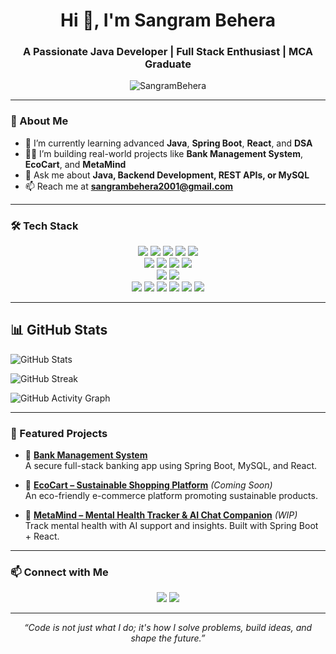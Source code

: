 
<h1 align="center">Hi 👋, I'm Sangram Behera</h1>
<h3 align="center">A Passionate Java Developer | Full Stack Enthusiast | MCA Graduate</h3>

<p align="center">
  <img src="https://komarev.com/ghpvc/?username=SangramBehera&label=Profile%20views&color=0e75b6&style=flat" alt="SangramBehera" />
</p>

---

### 🚀 About Me

- 🌱 I’m currently learning advanced **Java**, **Spring Boot**, **React**, and **DSA**  
- 👨‍💻 I’m building real-world projects like **Bank Management System**, **EcoCart**, and **MetaMind**  
- 💬 Ask me about **Java, Backend Development, REST APIs, or MySQL**  
- 📫 Reach me at **sangrambehera2001@gmail.com**

---

### 🛠️ Tech Stack

<p align="center">
  <!-- Languages -->
  <img src="https://img.shields.io/badge/Java-ED8B00?style=for-the-badge&logo=java&logoColor=white" />
  <img src="https://img.shields.io/badge/Python-3776AB?style=for-the-badge&logo=python&logoColor=white" />
  <img src="https://img.shields.io/badge/C-00599C?style=for-the-badge&logo=c&logoColor=white" />
  <img src="https://img.shields.io/badge/C++-004482?style=for-the-badge&logo=cplusplus&logoColor=white" />
  <img src="https://img.shields.io/badge/JavaScript-F7DF1E?style=for-the-badge&logo=javascript&logoColor=black" />

  <!-- Frontend -->
  <br/>
  <img src="https://img.shields.io/badge/HTML-E34F26?style=for-the-badge&logo=html5&logoColor=white" />
  <img src="https://img.shields.io/badge/CSS-1572B6?style=for-the-badge&logo=css3&logoColor=white" />
  <img src="https://img.shields.io/badge/Bootstrap-7952B3?style=for-the-badge&logo=bootstrap&logoColor=white" />
  <img src="https://img.shields.io/badge/React-20232A?style=for-the-badge&logo=react&logoColor=61DAFB" />

  <!-- Backend -->
  <br/>
  <img src="https://img.shields.io/badge/Spring%20Boot-6DB33F?style=for-the-badge&logo=springboot&logoColor=white" />
  <img src="https://img.shields.io/badge/Hibernate-59666C?style=for-the-badge&logo=hibernate&logoColor=white" />

  <!-- Database & Tools -->
  <br/>
  <img src="https://img.shields.io/badge/MySQL-00758F?style=for-the-badge&logo=mysql&logoColor=white" />
  <img src="https://img.shields.io/badge/Git-F05032?style=for-the-badge&logo=git&logoColor=white" />
  <img src="https://img.shields.io/badge/GitHub-181717?style=for-the-badge&logo=github&logoColor=white" />
  <img src="https://img.shields.io/badge/VSCode-007ACC?style=for-the-badge&logo=visualstudiocode&logoColor=white" />
  <img src="https://img.shields.io/badge/IntelliJ%20IDEA-000000?style=for-the-badge&logo=intellijidea&logoColor=white" />
  <img src="https://img.shields.io/badge/Postman-FF6C37?style=for-the-badge&logo=postman&logoColor=white" />
</p>

---

## 📊 GitHub Stats
![GitHub Stats](https://github-readme-stats.vercel.app/api?username=SangramBehera2001&show_icons=true&theme=radical)

![GitHub Streak](https://streak-stats.demolab.com/?user=SangramBehera2001)

![GitHub Activity Graph](https://github-readme-activity-graph.vercel.app/graph?username=SangramBehera2001&theme=github-dark)


---

### 📌 Featured Projects

- 🏦 [**Bank Management System**](https://github.com/SangramBehera/Bank-Management-System)  
  A secure full-stack banking app using Spring Boot, MySQL, and React.

- 🛒 [**EcoCart – Sustainable Shopping Platform**](https://github.com/SangramBehera/EcoCart) *(Coming Soon)*  
  An eco-friendly e-commerce platform promoting sustainable products.

- 🧠 [**MetaMind – Mental Health Tracker & AI Chat Companion**](https://github.com/SangramBehera/MetaMind) *(WIP)*  
  Track mental health with AI support and insights. Built with Spring Boot + React.

---

### 📫 Connect with Me

<p align="center">
  <a href="mailto:sangrambehera2001@gmail.com"><img src="https://img.shields.io/badge/Gmail-D14836?style=for-the-badge&logo=gmail&logoColor=white"></a>
  <a href="https://www.linkedin.com/in/sbehera2001/" target="_blank"><img src="https://img.shields.io/badge/LinkedIn-0077B5?style=for-the-badge&logo=linkedin&logoColor=white"></a>
</p>

---

<p align="center"><em>“Code is not just what I do; it's how I solve problems, build ideas, and shape the future.”</em></p>

> 





